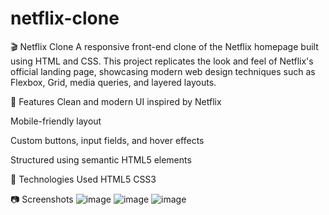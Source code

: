 # netflix-clone
🎬 Netflix Clone
A responsive front-end clone of the Netflix homepage built using HTML and CSS. This project replicates the look and feel of Netflix's official landing page, showcasing modern web design techniques such as Flexbox, Grid, media queries, and layered layouts.

🌟 Features
Clean and modern UI inspired by Netflix

Mobile-friendly layout

Custom buttons, input fields, and hover effects

Structured using semantic HTML5 elements

🚀 Technologies Used
HTML5
CSS3

📷 Screenshots
![image](https://github.com/user-attachments/assets/a9e8c07f-b54f-41ea-9f1d-72b6a8f9bc69)
![image](https://github.com/user-attachments/assets/9d79a3be-8a54-4d89-a256-0c401f670047)
![image](https://github.com/user-attachments/assets/befa40dc-8eda-4720-95f9-31d72d042428)

